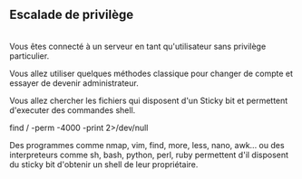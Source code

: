 ## Escalade de privilège


</br>
Vous êtes connecté à un serveur en tant qu'utilisateur sans privilège particulier. 

Vous allez utiliser quelques méthodes classique pour changer de compte et essayer de devenir administrateur.

Vous allez chercher les fichiers qui disposent d'un Sticky bit et permettent d'executer des commandes shell.


find / -perm -4000 -print 2>/dev/null

Des programmes comme nmap, vim, find, more, less, nano, awk... ou des interpreteurs comme sh, bash, python, perl, ruby permettent d'il disposent du sticky bit d'obtenir un shell de leur propriétaire.








